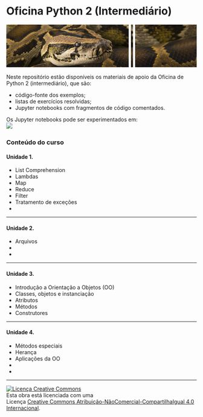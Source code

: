 <h1>Oficina Python 2 (Intermediário)</h1>
<img src='https://raw.githubusercontent.com/pjandl/opy2/master/repo-cover-opy2.png' alt='![Oficina Python 2 (intermediário)]' />
<p>Neste repositório estão disponíveis os materiais de apoio da Oficina de Python 2 (intermediário), que são:</p>
<ul>
<li>código-fonte dos exemplos;</li>
<li>listas de exercícios resolvidas;</li>
<li>Jupyter notebooks com fragmentos de código comentados.</li>
</ul>
<p>Os Jupyter notebooks pode ser experimentados em:<br/>
<a href='https://mybinder.org/v2/gh/pjandl/opy2/HEAD'><img src='https://mybinder.org/badge_logo.svg' /></a></p>

<h3>Conteúdo do curso</h3>

<h4>Unidade 1.</h4>
<ul>
<li>List Comprehension</li>
<li>Lambdas</li>
<li>Map</li>
<li>Reduce</li>
<li>Filter</li>
<li>Tratamento de exceções</li>
<li></li>
</ul>
<hr/>
<h4>Unidade 2.</h4>
<ul>
<li>Arquivos</li>
<li></li>
<li></li>
</ul>
<hr/>
<h4>Unidade 3.</h4>
<ul>
<li>Introdução a Orientação a Objetos (OO)</li>
<li>Classes, objetos e instanciação</li>
<li>Atributos</li>
<li>Métodos</li>
<li>Construtores</li>
</ul>
<hr/>
<h4>Unidade 4.</h4>
<ul>
<li>Métodos especiais</li>
<li>Herança</li>
<li>Aplicações da OO</li>
<li></li>
<li></li>
</ul>
<hr/>
<a rel="license" href="http://creativecommons.org/licenses/by-nc-sa/4.0/"><img alt="Licença Creative Commons" style="border-width:0" src="https://i.creativecommons.org/l/by-nc-sa/4.0/88x31.png" /></a><br />Esta obra está licenciada com uma<br/>Licença <a rel="license" href="http://creativecommons.org/licenses/by-nc-sa/4.0/">Creative Commons Atribuição-NãoComercial-CompartilhaIgual 4.0 Internacional</a>.
